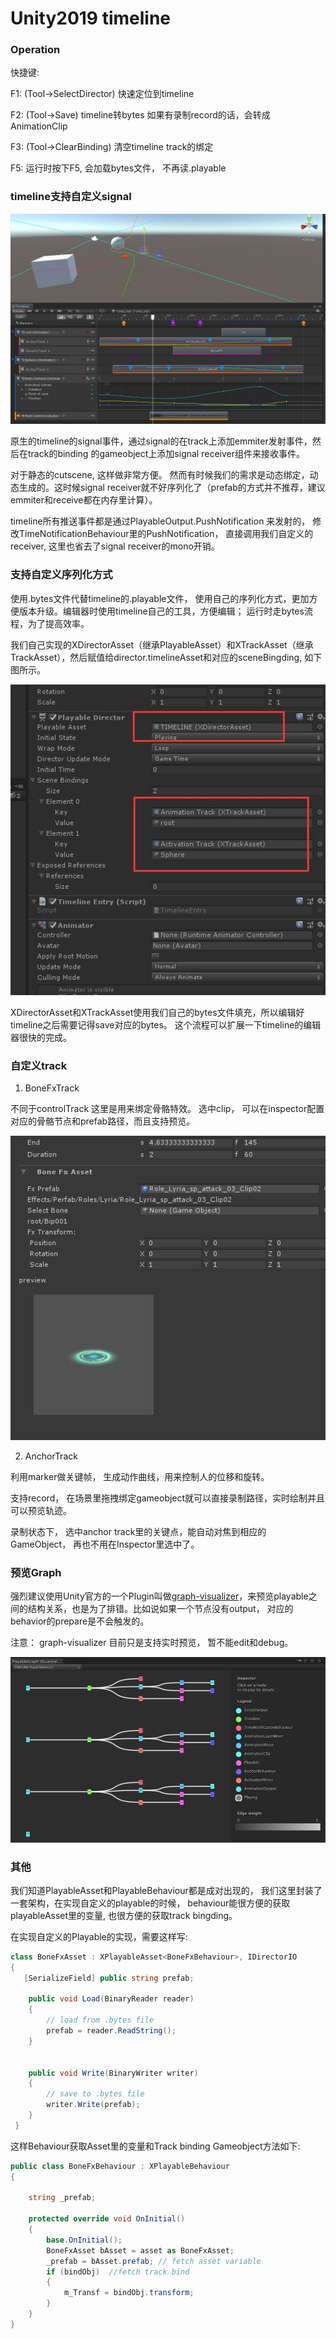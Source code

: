 # Unity2019 timeline 


### Operation

快捷键:

F1: (Tool->SelectDirector) 快速定位到timeline

F2: (Tool->Save) timeline转bytes 如果有录制record的话，会转成AnimationClip

F3: (Tool->ClearBinding) 清空timeline track的绑定

F5: 运行时按下F5, 会加载bytes文件， 不再读.playable


### timeline支持自定义signal

![](/img/t1.jpg)

原生的timeline的signal事件，通过signal的在track上添加emmiter发射事件，然后在track的binding 的gameobject上添加signal receiver组件来接收事件。

对于静态的cutscene, 这样做非常方便。 然而有时候我们的需求是动态绑定，动态生成的。这时候signal receiver就不好序列化了（prefab的方式并不推荐，建议emmiter和receive都在内存里计算）。

timeline所有推送事件都是通过PlayableOutput.PushNotification 来发射的， 修改TimeNotificationBehaviour里的PushNotification， 直接调用我们自定义的receiver, 这里也省去了signal receiver的mono开销。



### 支持自定义序列化方式

使用.bytes文件代替timeline的.playable文件， 使用自己的序列化方式，更加方便版本升级。编辑器时使用timeline自己的工具，方便编辑； 运行时走bytes流程，为了提高效率。

我们自己实现的XDirectorAsset（继承PlayableAsset）和XTrackAsset（继承TrackAsset），然后赋值给director.timelineAsset和对应的sceneBingding, 如下图所示。 


![](/img/t3.jpg)

XDirectorAsset和XTrackAsset使用我们自己的bytes文件填充，所以编辑好timeline之后需要记得save对应的bytes。 这个流程可以扩展一下timeline的编辑器很快的完成。


### 自定义track

1. BoneFxTrack

不同于controlTrack 这里是用来绑定骨骼特效。 选中clip， 可以在inspector配置对应的骨骼节点和prefab路径，而且支持预览。

![](/img/t4.jpg)

2. AnchorTrack

利用marker做关键帧， 生成动作曲线，用来控制人的位移和旋转。

支持record， 在场景里拖拽绑定gameobject就可以直接录制路径，实时绘制并且可以预览轨迹。

录制状态下， 选中anchor track里的关键点，能自动对焦到相应的GameObject， 再也不用在Inspector里选中了。


### 预览Graph

强烈建议使用Unity官方的一个Plugin叫做[graph-visualizer][i1]，来预览playable之间的结构关系，也是为了排错。比如说如果一个节点没有output， 对应的behavior的prepare是不会触发的。

注意： graph-visualizer 目前只是支持实时预览， 暂不能edit和debug。

![](/img/t2.jpg)


### 其他

我们知道PlayableAsset和PlayableBehaviour都是成对出现的， 我们这里封装了一套架构，在实现自定义的playable的时候， behaviour能很方便的获取playableAsset里的变量, 也很方便的获取track bingding。

在实现自定义的Playable的实现，需要这样写:

```csharp
class BoneFxAsset : XPlayableAsset<BoneFxBehaviour>, IDirectorIO
{
   [SerializeField] public string prefab;

    public void Load(BinaryReader reader)
    {
    	// load from .bytes file
    	prefab = reader.ReadString();
    }


    public void Write(BinaryWriter writer)
    {
        // save to .bytes file
        writer.Write(prefab);
    }
 }
```

这样Behaviour获取Asset里的变量和Track binding Gameobject方法如下:

```csharp
public class BoneFxBehaviour : XPlayableBehaviour
{

    string _prefab;

    protected override void OnInitial()
    {
        base.OnInitial();
        BoneFxAsset bAsset = asset as BoneFxAsset;
        _prefab = bAsset.prefab; // fetch asset variable
        if (bindObj)  //fetch track bind
        {
            m_Transf = bindObj.transform;
        }
    }
}
```


[i1]: https://github.com/Unity-Technologies/graph-visualizer